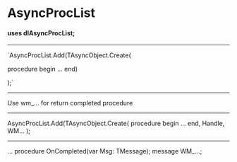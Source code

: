 # AsyncProcList

#### uses dlAsyncProcList;

---
`AsyncProcList.Add(TAsyncObject.Create(

  procedure
  begin
    ...
  end)
  
 );`
 
 ---
 Use wm_... for return completed procedure
 
 ---
 AsyncProcList.Add(TAsyncObject.Create(
   procedure
   begin
     ...
   end,
   Handle,
   WM...
 );
 
 ---
 ...
 procedure OnCompleted(var Msg: TMessage); message WM_...;

